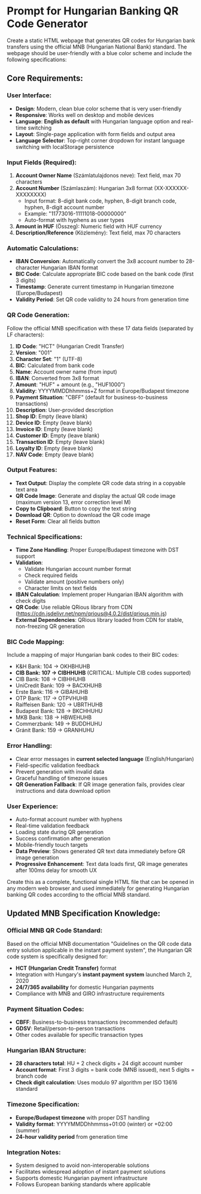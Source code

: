 # Prompt for Hungarian Banking QR Code Generator

Create a static HTML webpage that generates QR codes for Hungarian bank transfers using the official MNB (Hungarian National Bank) standard. The webpage should be user-friendly with a blue color scheme and include the following specifications:

## Core Requirements:

### User Interface:
- **Design**: Modern, clean blue color scheme that is very user-friendly
- **Responsive**: Works well on desktop and mobile devices
- **Language**: **English as default** with Hungarian language option and real-time switching
- **Layout**: Single-page application with form fields and output area
- **Language Selector**: Top-right corner dropdown for instant language switching with localStorage persistence

### Input Fields (Required):
1. **Account Owner Name** (Számlatulajdonos neve): Text field, max 70 characters
2. **Account Number** (Számlaszám): Hungarian 3x8 format (XX-XXXXXX-XXXXXXXX)
   - Input format: 8-digit bank code, hyphen, 8-digit branch code, hyphen, 8-digit account number
   - Example: "11773016-11111018-00000000"
   - Auto-format with hyphens as user types
3. **Amount in HUF** (Összeg): Numeric field with HUF currency
4. **Description/Reference** (Közlemény): Text field, max 70 characters

### Automatic Calculations:
- **IBAN Conversion**: Automatically convert the 3x8 account number to 28-character Hungarian IBAN format
- **BIC Code**: Calculate appropriate BIC code based on the bank code (first 3 digits)
- **Timestamp**: Generate current timestamp in Hungarian timezone (Europe/Budapest)
- **Validity Period**: Set QR code validity to 24 hours from generation time

### QR Code Generation:
Follow the official MNB specification with these 17 data fields (separated by LF characters):

1. **ID Code**: "HCT" (Hungarian Credit Transfer)
2. **Version**: "001"
3. **Character Set**: "1" (UTF-8)
4. **BIC**: Calculated from bank code
5. **Name**: Account owner name (from input)
6. **IBAN**: Converted from 3x8 format
7. **Amount**: "HUF" + amount (e.g., "HUF1000")
8. **Validity**: YYYYMMDDhhmmss+Z format in Europe/Budapest timezone
9. **Payment Situation**: "CBFF" (default for business-to-business transactions)
10. **Description**: User-provided description
11. **Shop ID**: Empty (leave blank)
12. **Device ID**: Empty (leave blank)
13. **Invoice ID**: Empty (leave blank)
14. **Customer ID**: Empty (leave blank)
15. **Transaction ID**: Empty (leave blank)
16. **Loyalty ID**: Empty (leave blank)
17. **NAV Code**: Empty (leave blank)

### Output Features:
- **Text Output**: Display the complete QR code data string in a copyable text area
- **QR Code Image**: Generate and display the actual QR code image (maximum version 13, error correction level M)
- **Copy to Clipboard**: Button to copy the text string
- **Download QR**: Option to download the QR code image
- **Reset Form**: Clear all fields button

### Technical Specifications:
- **Time Zone Handling**: Proper Europe/Budapest timezone with DST support
- **Validation**: 
  - Validate Hungarian account number format
  - Check required fields
  - Validate amount (positive numbers only)
  - Character limits on text fields
- **IBAN Calculation**: Implement proper Hungarian IBAN algorithm with check digits
- **QR Code**: Use reliable QRious library from CDN (https://cdn.jsdelivr.net/npm/qrious@4.0.2/dist/qrious.min.js)
- **External Dependencies**: QRious library loaded from CDN for stable, non-freezing QR generation

### BIC Code Mapping:
Include a mapping of major Hungarian bank codes to their BIC codes:
- K&H Bank: 104 → OKHBHUHB
- **CIB Bank: 107 → CIBHHUHB** (CRITICAL: Multiple CIB codes supported)
- CIB Bank: 108 → CIBHHUHB
- UniCredit Bank: 109 → BACXHUHB
- Erste Bank: 116 → GIBAHUHB
- OTP Bank: 117 → OTPVHUHB
- Raiffeisen Bank: 120 → UBRTHUHB
- Budapest Bank: 128 → BKCHHUHU
- MKB Bank: 138 → HBWEHUHB
- Commerzbank: 149 → BUDDHUHU
- Gránit Bank: 159 → GRANHUHU

### Error Handling:
- Clear error messages in **current selected language** (English/Hungarian)
- Field-specific validation feedback
- Prevent generation with invalid data
- Graceful handling of timezone issues
- **QR Generation Fallback**: If QR image generation fails, provides clear instructions and data download option

### User Experience:
- Auto-format account number with hyphens
- Real-time validation feedback
- Loading state during QR generation
- Success confirmation after generation
- Mobile-friendly touch targets
- **Data Preview**: Shows generated QR text data immediately before QR image generation
- **Progressive Enhancement**: Text data loads first, QR image generates after 100ms delay for smooth UX

Create this as a complete, functional single HTML file that can be opened in any modern web browser and used immediately for generating Hungarian banking QR codes according to the official MNB standard.

## Updated MNB Specification Knowledge:

### Official MNB QR Code Standard:
Based on the official MNB documentation "Guidelines on the QR code data entry solution applicable in the instant payment system", the Hungarian QR code system is specifically designed for:
- **HCT (Hungarian Credit Transfer)** format
- Integration with Hungary's **instant payment system** launched March 2, 2020
- **24/7/365 availability** for domestic Hungarian payments
- Compliance with MNB and GIRO infrastructure requirements

### Payment Situation Codes:
- **CBFF**: Business-to-business transactions (recommended default)
- **GDSV**: Retail/person-to-person transactions
- Other codes available for specific transaction types

### Hungarian IBAN Structure:
- **28 characters total**: HU + 2 check digits + 24 digit account number
- **Account format**: First 3 digits = bank code (MNB issued), next 5 digits = branch code
- **Check digit calculation**: Uses modulo 97 algorithm per ISO 13616 standard

### Timezone Specification:
- **Europe/Budapest timezone** with proper DST handling
- **Validity format**: YYYYMMDDhhmmss+01:00 (winter) or +02:00 (summer)
- **24-hour validity period** from generation time

### Integration Notes:
- System designed to avoid non-interoperable solutions
- Facilitates widespread adoption of instant payment solutions
- Supports domestic Hungarian payment infrastructure
- Follows European banking standards where applicable
